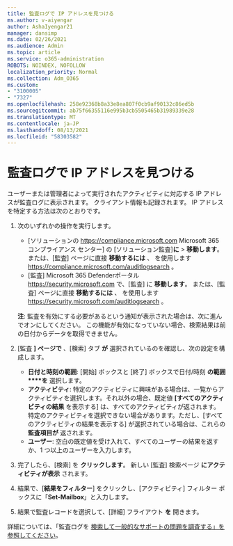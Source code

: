 ```yaml
---
title: 監査ログで IP アドレスを見つける
ms.author: v-aiyengar
author: AshaIyengar21
manager: dansimp
ms.date: 02/26/2021
ms.audience: Admin
ms.topic: article
ms.service: o365-administration
ROBOTS: NOINDEX, NOFOLLOW
localization_priority: Normal
ms.collection: Adm_O365
ms.custom:
- "3100005"
- "7327"
ms.openlocfilehash: 258e92368b8a33e8ea807f0cb9af90132c86ed5b
ms.sourcegitcommit: ab75f66355116e995b3cb5505465b31989339e28
ms.translationtype: MT
ms.contentlocale: ja-JP
ms.lasthandoff: 08/13/2021
ms.locfileid: "58303582"
---
```

# <a name="find-the-ip-address-in-audit-log"></a>監査ログで IP アドレスを見つける

ユーザーまたは管理者によって実行されたアクティビティに対応する IP アドレスが監査ログに表示されます。 クライアント情報も記録されます。 IP アドレスを特定する方法は次のとおりです。

1. 次のいずれかの操作を実行します。
   - [ソリューションの <https://compliance.microsoft.com> Microsoft 365 コンプライアンス センター] の [ソリューション監査]**に** \> **移動します**。 または、[監査] ページに直接 **移動するには** 、 を使用します <https://compliance.microsoft.com/auditlogsearch> 。
   - [監査] Microsoft 365 Defenderポータル <https://security.microsoft.com> で、[監査] に **移動します**。 または、[監査] ページに直接 **移動するには** 、 を使用します <https://security.microsoft.com/auditlogsearch> 。

    **注**: 監査を有効にする必要があるという通知が表示された場合は、次に進んでオンにしてください。 この機能が有効になっていない場合、検索結果は前の日付からデータを取得できません。

2. [監査 **] ページで** 、[検索] タブ **が** 選択されているのを確認し、次の設定を構成します。
   - **日付と時刻の範囲**: [開始] ボックスと [終了] ボックスで日付/時刻 **の範囲****を** 選択します。
   - **アクティビティ**: 特定のアクティビティに興味がある場合は、一覧からアクティビティを選択します。それ以外の場合、既定値 **[すべてのアクティビティの結果** を表示する] は、すべてのアクティビティが返されます。 特定のアクティビティを選択できない場合があります。ただし、[すべてのアクティビティの結果を表示する] が選択されている場合は、これらの **監査項目が** 返されます。
   - **ユーザー**: 空白の既定値を受け入れて、すべてのユーザーの結果を返すか、1 つ以上のユーザーを入力します。

3. 完了したら、[検索] を **クリックします**。 新しい [監査] 検索ページ **にアクティビティが表示** されます。

4. 結果で、[**結果をフィルター**] をクリックし、[アクティビティ] フィルター ボックスに「**Set-Mailbox**」と入力します。

5. 結果で監査レコードを選択して、[詳細] フライアウト **を** 開きます。

詳細については、「監査ログを [検索して一般的なサポートの問題を調査する」を参照してください](https://docs.microsoft.com/microsoft-365/compliance/auditing-troubleshooting-scenarios)。
